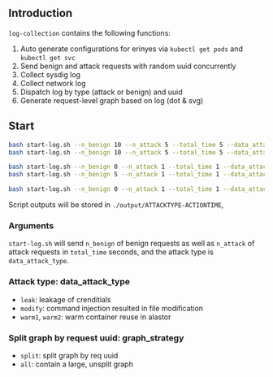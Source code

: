 ## Introduction

`log-collection` contains the following functions:

1. Auto generate configurations for erinyes via `kubectl get pods` and `kubectl get svc`
2. Send benign and attack requests with random uuid concurrently
3. Collect sysdig log
4. Collect network log
5. Dispatch log by type (attack or benign) and uuid
6. Generate request-level graph based on log (dot & svg)

## Start

```bash
bash start-log.sh --n_benign 10 --n_attack 5 --total_time 5 --data_attack_type leak --graph_strategy split
bash start-log.sh --n_benign 10 --n_attack 5 --total_time 5 --data_attack_type leak --graph_strategy all 

bash start-log.sh --n_benign 0 --n_attack 1 --total_time 1 --data_attack_type warm1 --graph_strategy all
bash start-log.sh --n_benign 5 --n_attack 1 --total_time 1 --data_attack_type warm2 --graph_strategy all

bash start-log.sh --n_benign 0 --n_attack 1 --total_time 1 --data_attack_type warm --graph_strategy all
```

Script outputs will be stored in `./output/ATTACKTYPE-ACTIONTIME`, 

### Arguments

`start-log.sh` will send `n_benign` of benign requests as well as `n_attack` of attack requests in `total_time` seconds, and the attack type is `data_attack_type`.

### Attack type: data_attack_type

- `leak`: leakage of crenditials
- `modify`: command injection resulted in file modification
- `warm1`, `warm2`: warm container reuse in alastor

### Split graph by request uuid: graph_strategy

- `split`: split graph by req uuid
- `all`: contain a large, unsplit graph